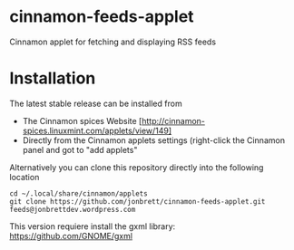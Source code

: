 cinnamon-feeds-applet
=====================

Cinnamon applet for fetching and displaying RSS feeds

Installation
============
The latest stable release can be installed from
* The Cinnamon spices Website [http://cinnamon-spices.linuxmint.com/applets/view/149]
* Directly from the Cinnamon applets settings (right-click the Cinnamon panel and got to "add applets"

Alternatively you can clone this repository directly into the following location
```
cd ~/.local/share/cinnamon/applets
git clone https://github.com/jonbrett/cinnamon-feeds-applet.git feeds@jonbrettdev.wordpress.com
```

This version requiere install the gxml library:
https://github.com/GNOME/gxml

